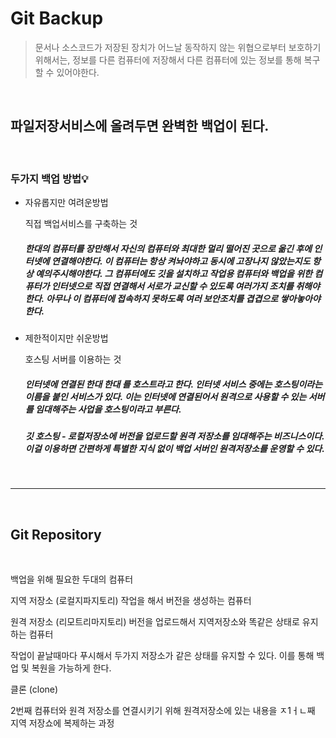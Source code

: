 # Git Backup

> 문서나 소스코드가 저장된 장치가 어느날 동작하지 않는 위협으로부터 보호하기 위해서는, 정보를 다른 컴퓨터에 저장해서 다른 컴퓨터에 있는 정보를 통해 복구할 수 있어야한다.

<br>

## 파일저장서비스에 올려두면 완벽한 백업이 된다.

<br>

### 두가지 백업 방법💡
- 자유롭지만 여려운방법

    직접 백업서비스를 구축하는 것
    ##### 한대의 컴퓨터를 장만해서 자신의 컴퓨터와 최대한 멀리 떨어진 곳으로 옮긴 후에 인터넷에 연결해야한다. 이 컴퓨터는 항상 켜놔야하고 동시에 고장나지 않았는지도 항상 예의주시해야한다. 그 컴퓨터에도 깃을 설치하고 작업용 컴퓨터와 백업을 위한 컴퓨터가 인터넷으로 직접 연결해서 서로가 교신할 수 있도록 여러가지 조치를 취해야한다. 아무나 이 컴퓨터에 접속하지 못하도록 여러 보안조치를 겹겹으로 쌓아놓아야한다.

- 제한적이지만 쉬운방법
    
    호스팅 서버를 이용하는 것 <br>
    ##### 인터넷에 연결된 한대 한대 를 호스트라고 한다. 인터넷 서비스 중에는 호스팅이라는 이름을 붙인 서비스가 있다. 이는 인터넷에 연결된어서 원격으로 사용할 수 있는 서버를 임대해주는 사업을 호스팅이라고 부른다.

    ##### **깃 호스팅** - 로컬저장소에 버전을 업로드할 원격 저장소를 임대해주는 비즈니스이다.이걸 이용하면 간편하게 특별한 지식 없이 백업 서버인 원격저장소를 운영할 수 있다.

<br>

---

<br>

## Git Repository 

<br>

백업을 위해 필요한 두대의 컴퓨터

지역 저장소 (로컬지파지토리)
작업을 해서 버전을 생성하는 컴퓨터

원격 저장소 (리모트리마지토리)
버전을 업로드해서 지역저장소와 똑같은 상태로 유지하는 컴퓨터

작업이 끝날때마다 푸시해서 두가지 저장소가 같은 상태를 유지할 수 있다.
이를 통해 백업 및 복원을 가능하게 한다.

클론 (clone)

2번째 컴퓨터와 원격 저장소를 연결시키기 위해 원격저장소에 있는 내용을 ㅈ1ㅓㄴ째 지역 저장쇼에 복제하는 과정
